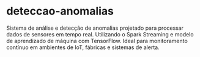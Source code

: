 # deteccao-anomalias
Sistema de análise e detecção de anomalias projetado para processar dados de sensores em tempo real. Utilizando o Spark Streaming e modelo de aprendizado de máquina com TensorFlow. Ideal para monitoramento contínuo em ambientes de loT, fábricas e sistemas de alerta.
